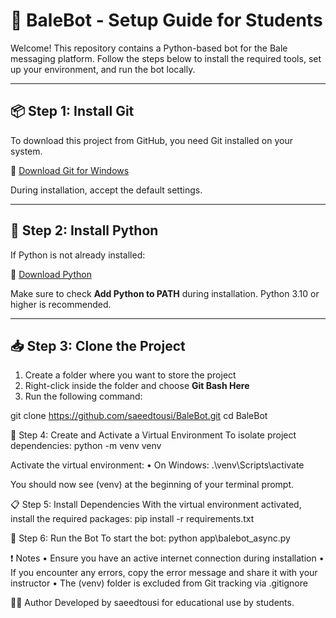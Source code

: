 # 🤖 BaleBot - Setup Guide for Students

Welcome! This repository contains a Python-based bot for the Bale messaging platform. Follow the steps below to install the required tools, set up your environment, and run the bot locally.

---

## 📦 Step 1: Install Git

To download this project from GitHub, you need Git installed on your system.

🔗 [Download Git for Windows](https://git-scm.com/install/windows)

During installation, accept the default settings.

---

## 🐍 Step 2: Install Python

If Python is not already installed:

🔗 [Download Python](https://www.python.org/downloads/)

Make sure to check **Add Python to PATH** during installation. Python 3.10 or higher is recommended.

---

## 📥 Step 3: Clone the Project

1. Create a folder where you want to store the project  
2. Right-click inside the folder and choose **Git Bash Here**  
3. Run the following command:

git clone https://github.com/saeedtousi/BaleBot.git
cd BaleBot

🧪 Step 4: Create and Activate a Virtual Environment
To isolate project dependencies:
python -m venv venv

Activate the virtual environment:
• 	On Windows:
.\venv\Scripts\activate

You should now see (venv) at the beginning of your terminal prompt.

📋 Step 5: Install Dependencies
With the virtual environment activated, install the required packages:
pip install -r requirements.txt

🚀 Step 6: Run the Bot
To start the bot:
python app\balebot_async.py

❗ Notes
• 	Ensure you have an active internet connection during installation
• 	If you encounter any errors, copy the error message and share it with your instructor
• 	The  (venv) folder is excluded from Git tracking via .gitignore

👨‍🏫 Author
Developed by saeedtousi for educational use by students.
